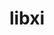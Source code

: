 ---
title: "libxi"
layout: cache
categories: [package, develop]
meta: {"compilers": ["gcc@11.4.0", "intel-oneapi-compilers@2024.2.1"], "num_specs": 26, "num_specs_by_stack": {"e4s": 20, "e4s-oneapi": 3, "hep": 3, "root": 26}, "oss": ["ubuntu22.04"], "platforms": ["linux"], "stacks": ["e4s", "e4s-oneapi", "hep", "root"], "targets": ["x86_64_v3"], "versions": ["1.7.10"]}
spec_details: [{"compiler": "gcc@11.4.0", "hash": "2verg45z5m7tycd7ssldj65vzmvuzljv", "os": "ubuntu22.04", "platform": "linux", "size": "-", "stacks": ["e4s", "root"], "target": "x86_64_v3", "variants": ["build_system=autotools"], "versions": ["1.7.10"]}, {"compiler": "intel-oneapi-compilers@2024.2.1", "hash": "46trcpwym6tska3eextfj7quughzvj55", "os": "ubuntu22.04", "platform": "linux", "size": "-", "stacks": ["e4s-oneapi", "root"], "target": "x86_64_v3", "variants": ["build_system=autotools"], "versions": ["1.7.10"]}, {"compiler": "gcc@11.4.0", "hash": "4phdfn3jdz4ui3v3lamctkqutg4hvbya", "os": "ubuntu22.04", "platform": "linux", "size": "-", "stacks": ["e4s", "root"], "target": "x86_64_v3", "variants": ["build_system=autotools"], "versions": ["1.7.10"]}, {"compiler": "gcc@11.4.0", "hash": "6ae3t3dpgqx5buj6csnpivisvytm7km4", "os": "ubuntu22.04", "platform": "linux", "size": "-", "stacks": ["e4s", "root"], "target": "x86_64_v3", "variants": ["build_system=autotools"], "versions": ["1.7.10"]}, {"compiler": "gcc@11.4.0", "hash": "6sbwkuvsrqcidy66qkskjhvgqe3l4aap", "os": "ubuntu22.04", "platform": "linux", "size": "-", "stacks": ["e4s", "root"], "target": "x86_64_v3", "variants": ["build_system=autotools"], "versions": ["1.7.10"]}, {"compiler": "gcc@11.4.0", "hash": "7rlw7pbrwufslhdr2wh2tsiafdagds45", "os": "ubuntu22.04", "platform": "linux", "size": "-", "stacks": ["e4s", "root"], "target": "x86_64_v3", "variants": ["build_system=autotools"], "versions": ["1.7.10"]}, {"compiler": "gcc@11.4.0", "hash": "7vstqvomtjg3vzbcbwlzwbcko2softty", "os": "ubuntu22.04", "platform": "linux", "size": "-", "stacks": ["e4s", "root"], "target": "x86_64_v3", "variants": ["build_system=autotools"], "versions": ["1.7.10"]}, {"compiler": "gcc@11.4.0", "hash": "cgd5u3fdjdwullcgqtjj4vfpo7ciplmo", "os": "ubuntu22.04", "platform": "linux", "size": "-", "stacks": ["e4s", "root"], "target": "x86_64_v3", "variants": ["build_system=autotools"], "versions": ["1.7.10"]}, {"compiler": "gcc@11.4.0", "hash": "hltw6mo6hxm76jx5me45gxj6oyrjlcpg", "os": "ubuntu22.04", "platform": "linux", "size": "-", "stacks": ["e4s", "root"], "target": "x86_64_v3", "variants": ["build_system=autotools"], "versions": ["1.7.10"]}, {"compiler": "gcc@11.4.0", "hash": "hu3khgnqsjk6zu6wgkehya5omfzzndlk", "os": "ubuntu22.04", "platform": "linux", "size": "-", "stacks": ["e4s", "root"], "target": "x86_64_v3", "variants": ["build_system=autotools"], "versions": ["1.7.10"]}, {"compiler": "gcc@11.4.0", "hash": "khgpi7pdqhqvkkre3iv4q7dicertqnzg", "os": "ubuntu22.04", "platform": "linux", "size": "-", "stacks": ["e4s", "root"], "target": "x86_64_v3", "variants": ["build_system=autotools"], "versions": ["1.7.10"]}, {"compiler": "gcc@11.4.0", "hash": "kw4pdnbzq5x2copclpmxb65w6vq2shdw", "os": "ubuntu22.04", "platform": "linux", "size": "-", "stacks": ["e4s", "root"], "target": "x86_64_v3", "variants": ["build_system=autotools"], "versions": ["1.7.10"]}, {"compiler": "gcc@11.4.0", "hash": "leosbjf4v253teab66kz7orccddcikrz", "os": "ubuntu22.04", "platform": "linux", "size": "-", "stacks": ["e4s", "root"], "target": "x86_64_v3", "variants": ["build_system=autotools"], "versions": ["1.7.10"]}, {"compiler": "gcc@11.4.0", "hash": "leuxbxaxyoapyvgoa33i7mclkuacqm3y", "os": "ubuntu22.04", "platform": "linux", "size": "-", "stacks": ["e4s", "root"], "target": "x86_64_v3", "variants": ["build_system=autotools"], "versions": ["1.7.10"]}, {"compiler": "gcc@11.4.0", "hash": "lkexqu6sqxgcyvv2opc3j5tzcvbf3ho4", "os": "ubuntu22.04", "platform": "linux", "size": "-", "stacks": ["e4s", "root"], "target": "x86_64_v3", "variants": ["build_system=autotools"], "versions": ["1.7.10"]}, {"compiler": "gcc@11.4.0", "hash": "m5b4bfvpfarmn3qmw4wqjninm3fydebb", "os": "ubuntu22.04", "platform": "linux", "size": "-", "stacks": ["e4s", "root"], "target": "x86_64_v3", "variants": ["build_system=autotools"], "versions": ["1.7.10"]}, {"compiler": "gcc@11.4.0", "hash": "mcfknfoedb4namegn6mynmx237rjges6", "os": "ubuntu22.04", "platform": "linux", "size": "-", "stacks": ["e4s", "root"], "target": "x86_64_v3", "variants": ["build_system=autotools"], "versions": ["1.7.10"]}, {"compiler": "gcc@11.4.0", "hash": "mz524f4lyqht5d7jjksqe5yi4tjuwfja", "os": "ubuntu22.04", "platform": "linux", "size": "-", "stacks": ["hep", "root"], "target": "x86_64_v3", "variants": ["build_system=autotools"], "versions": ["1.7.10"]}, {"compiler": "gcc@11.4.0", "hash": "njo45bco36dad5xuu3fiflo6yms6lokk", "os": "ubuntu22.04", "platform": "linux", "size": "-", "stacks": ["hep", "root"], "target": "x86_64_v3", "variants": ["build_system=autotools"], "versions": ["1.7.10"]}, {"compiler": "gcc@11.4.0", "hash": "p4joo4uftc5pyxnlqtqqpmpzjeeam7f2", "os": "ubuntu22.04", "platform": "linux", "size": "-", "stacks": ["e4s", "root"], "target": "x86_64_v3", "variants": ["build_system=autotools"], "versions": ["1.7.10"]}, {"compiler": "gcc@11.4.0", "hash": "ponhiricymkohae6l6nbshjhhz2hc77d", "os": "ubuntu22.04", "platform": "linux", "size": "-", "stacks": ["hep", "root"], "target": "x86_64_v3", "variants": ["build_system=autotools"], "versions": ["1.7.10"]}, {"compiler": "gcc@11.4.0", "hash": "pw6qf5clxih7mmquipx4qgbgdngvlz3e", "os": "ubuntu22.04", "platform": "linux", "size": "-", "stacks": ["e4s", "root"], "target": "x86_64_v3", "variants": ["build_system=autotools"], "versions": ["1.7.10"]}, {"compiler": "gcc@11.4.0", "hash": "r7zcx7i7klsffeetvzncapj5yanqtgrf", "os": "ubuntu22.04", "platform": "linux", "size": "-", "stacks": ["e4s", "root"], "target": "x86_64_v3", "variants": ["build_system=autotools"], "versions": ["1.7.10"]}, {"compiler": "intel-oneapi-compilers@2024.2.1", "hash": "x7tjaegwmtenuqaltopkmkg2fvpe62yb", "os": "ubuntu22.04", "platform": "linux", "size": "-", "stacks": ["e4s-oneapi", "root"], "target": "x86_64_v3", "variants": ["build_system=autotools"], "versions": ["1.7.10"]}, {"compiler": "gcc@11.4.0", "hash": "xbof2pedlltu53y6cxp5osk4vad6qa6j", "os": "ubuntu22.04", "platform": "linux", "size": "-", "stacks": ["e4s", "root"], "target": "x86_64_v3", "variants": ["build_system=autotools"], "versions": ["1.7.10"]}, {"compiler": "intel-oneapi-compilers@2024.2.1", "hash": "yvlrkusvgiic3we6dosuaeipdzp2urwm", "os": "ubuntu22.04", "platform": "linux", "size": "-", "stacks": ["e4s-oneapi", "root"], "target": "x86_64_v3", "variants": ["build_system=autotools"], "versions": ["1.7.10"]}]
---